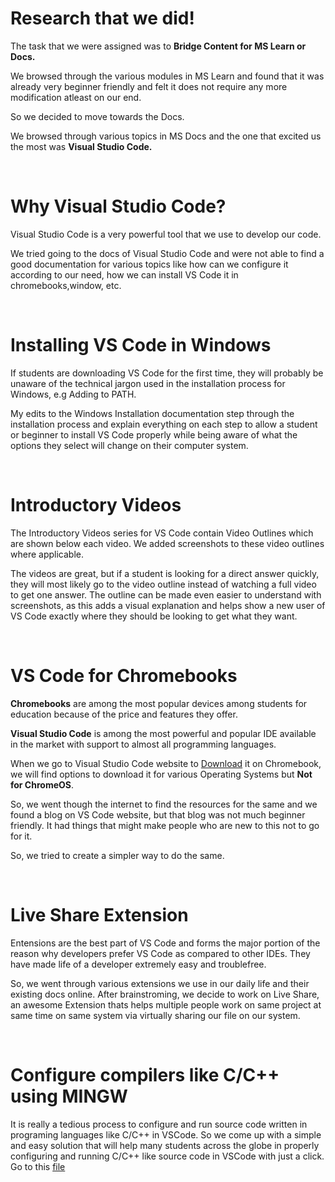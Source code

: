 # Research that we did!

The task that we were assigned was to **Bridge Content for MS Learn or Docs.**

We browsed through the various modules in MS Learn and found that it was already very beginner friendly and felt it does not require any more modification atleast on our end. 

So we decided to move towards the Docs.

We browsed through various topics in MS Docs and the one that excited us the most was **Visual Studio Code.**

<br>

# Why Visual Studio Code?

Visual Studio Code is a very powerful tool that we use to develop our code.

We tried going to the docs of Visual Studio Code and were not able to find a good documentation for various topics like how can we configure it according to our need, how we can install VS Code it in chromebooks,window, etc.

<br> 


# Installing VS Code in Windows

If students are downloading VS Code for the first time, they will probably be unaware of the technical jargon used in the installation process for Windows, e.g Adding to PATH.

My edits to the Windows Installation documentation step through the installation process and explain everything on each step to allow a student or beginner to install VS Code properly while being aware of what the options they select will change on their computer system.

<br>

# Introductory Videos

The Introductory Videos series for VS Code contain Video Outlines which are shown below each video. We added screenshots to these video outlines where applicable.

The videos are great, but if a student is looking for a direct answer quickly, they will most likely go to the video outline instead of watching a full video to get one answer. The outline can be made even easier to understand with screenshots, as this adds a visual explanation and helps show a new user of VS Code exactly where they should be looking to get what they want.

<br>

# VS Code for Chromebooks

**Chromebooks** are among the most popular devices among students for education because of the price and features they offer.

**Visual Studio Code** is among the most powerful and popular IDE available in the market with support to almost all programming languages.

When we go to Visual Studio Code website to [Download](https://code.visualstudio.com/download) it on Chromebook, we will find options to download it for various Operating Systems but **Not for ChromeOS**.

So, we went though the internet to find the resources for the same and we found a blog on VS Code website, but that blog was not much beginner friendly. It had things that might make people who are new to this not to go for it. 

So, we tried to create a simpler way to do the same.

<br>

# Live Share Extension
Entensions are the best part of VS Code and forms the major portion of the reason why developers prefer VS Code as compared to other IDEs. 
They have made life of a developer extremely easy and troublefree.

So, we went through various extensions we use in our daily life and their existing docs online. After brainstroming, we decide to work on Live Share, an awesome Extension thats helps multiple people work on same project at same time on same system via virtually sharing our file on our system.  

<br>

# Configure compilers like C/C++ using MINGW
It is really a tedious process to configure and run source code written in programing languages like C/C++ in VSCode. So we come up with a simple and easy solution that will help many students across the globe in properly configuring and running C/C++ like source code in VSCode with just a click.
Go to this [file](Configure-VSCode/ConfigVSCode.md)

